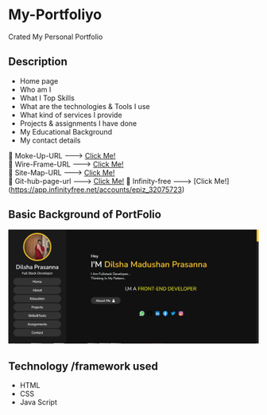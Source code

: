 # My-Portfoliyo
Crated My Personal Portfolio

## Description

* Home page
* Who am I
* What I Top Skills
* What are the technologies & Tools I use
* What kind of services I provide
* Projects & assignments I have done
* My Educational Background
* My contact details

🌱 Moke-Up-URL ---> [Click Me!](https://www.figma.com/file/yaKKZmS8nzmqQJTw7KlVRn/My-Personal-portfolio)<br>
🌱 Wire-Frame-URL ---> [Click Me!](https://wireframe.cc/2J20l9)<br>
🌱 Site-Map-URL ---> [Click Me!](https://www.gloomaps.com/nFvNK6T6sJ)<br>
🌱 Git-hub-page-url ---> [Click Me!](https://dilsha2.github.io/My-Portfoliyo/)
🌱 Infinity-free ---> [Click Me!] (https://app.infinityfree.net/accounts/epiz_32075723)

## Basic Background of PortFolio
<img src="assets/readme/myportfolio.jpg">

## Technology /framework used
* HTML
* CSS
* Java Script
